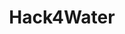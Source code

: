 ---
layout: tool
title: Hack4Water
external-url: http://www.hack4water.org.za/
image: hack4water.png
logo: 
oneliner:
creators:
- name: 
  short-name: 
slideshow:
- image:
- image:
- image:
opener:
tool-info:
- bullet:
- bullet:
- bullet:
---